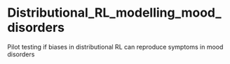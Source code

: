 # Distributional_RL_modelling_mood_disorders
Pilot testing if biases in distributional RL can reproduce symptoms in mood disorders
